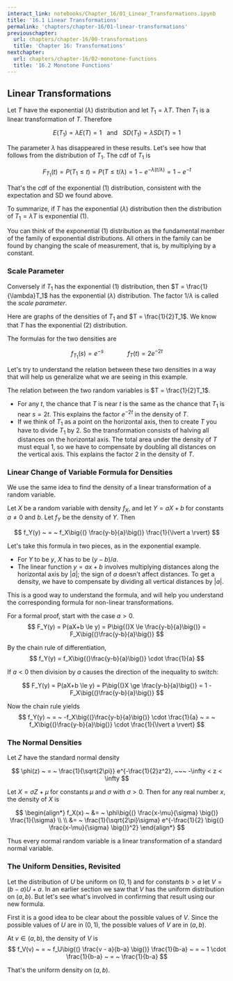```yaml
---
interact_link: notebooks/Chapter_16/01_Linear_Transformations.ipynb
title: '16.1 Linear Transformations'
permalink: 'chapters/chapter-16/01-linear-transformations'
previouschapter:
  url: chapters/chapter-16/00-transformations
  title: 'Chapter 16: Transformations'
nextchapter:
  url: chapters/chapter-16/02-monotone-functions
  title: '16.2 Monotone Functions'
---
```


## Linear Transformations

Let $T$ have the exponential $(\lambda)$ distribution and let $T_1 = \lambda T$. Then $T_1$ is a linear transformation of $T$. Therefore

$$
E(T_1) = \lambda E(T) = 1 ~~~ \text{and} ~~~ SD(T_1) = \lambda SD(T) = 1
$$

The parameter $\lambda$ has disappeared in these results. Let's see how that follows from the distribution of $T_1$. The cdf of $T_1$ is 

$$
F_{T_1}(t) = P(T_1 \le t) = P(T \le t/\lambda) = 1 - e^{-\lambda (t/\lambda)}
= 1 - e^{-t}
$$

That's the cdf of the exponential $(1)$ distribution, consistent with the expectation and SD we found above.

To summarize, if $T$ has the exponential $(\lambda)$ distribution then the distribution of $T_1 = \lambda T$ is exponential $(1)$.

You can think of the exponential $(1)$ distribution as the fundamental member of the family of exponential distributions. All others in the family can be found by changing the scale of measurement, that is, by multiplying by a constant. 

### Scale Parameter
Conversely if $T_1$ has the exponential $(1)$ distribution, then $T = \frac{1}{\lambda}T_1$ has the exponential $(\lambda)$ distribution. The factor $1/\lambda$ is called the *scale parameter*. 

Here are graphs of the densities of $T_1$ and $T = \frac{1}{2}T_1$. We know that $T$ has the exponential $(2)$ distribution. 

The formulas for the two densities are

$$
f_{T_1} (s) = e^{-s} ~~~~~~~~~~~~~~ f_T(t) = 2e^{-2t}
$$

Let's try to understand the relation between these two densities in a way that will help us generalize what we are seeing in this example. 

The relation between the two random variables is $T = \frac{1}{2}T_1$.

- For any $t$, the chance that $T$ is near $t$ is the same as the chance that $T_1$ is near $s = 2t$. This explains the factor $e^{-2t}$ in the density of $T$.
- If we think of $T_1$ as a point on the horizontal axis, then to create $T$ you have to divide $T_1$ by 2. So the transformation consists of halving all distances on the horizontal axis. The total area under the density of $T$ must equal 1, so we have to compensate by doubling all distances on the vertical axis. This explains the factor 2 in the density of $T$.

### Linear Change of Variable Formula for Densities
We use the same idea to find the density of a linear transformation of a random variable.

Let $X$ be a random variable with density $f_X$, and let $Y = aX + b$ for constants $a \ne 0$ and $b$. Let $f_Y$ be the density of $Y$. Then

$$
f_Y(y) ~ = ~ f_X\big{(} \frac{y-b}{a}\big{)} \frac{1}{\lvert a \rvert} 
$$

Let's take this formula in two pieces, as in the exponential example.
- For $Y$ to be $y$, $X$ has to be $(y-b)/a$.
- The linear function $y = ax+b$ involves multiplying distances along the horizontal axis by $\lvert a \rvert$; the sign of $a$ doesn't affect distances. To get a density, we have to compensate by dividing all vertical distances by $\lvert a \rvert$.

This is a good way to understand the formula, and will help you understand the corresponding formula for non-linear transformations.

For a formal proof, start with the case $a > 0$.
$$
F_Y(y) = P(aX+b \le y) = P\big{(}X \le \frac{y-b}{a}\big{)} = F_X\big{(}\frac{y-b}{a}\big{)}
$$

By the chain rule of differentiation,
$$
f_Y(y) = f_X\big{(}\frac{y-b}{a}\big{)} \cdot \frac{1}{a}
$$

If $a < 0$ then division by $a$ causes the direction of the inequality to switch:

$$
F_Y(y) = P(aX+b \le y) = P\big{(}X \ge \frac{y-b}{a}\big{)} = 1 - F_X\big{(}\frac{y-b}{a}\big{)}
$$

Now the chain rule yields
$$
f_Y(y) ~ = ~ -f_X\big{(}\frac{y-b}{a}\big{)} \cdot \frac{1}{a}
~ = ~ f_X\big{(}\frac{y-b}{a}\big{)} \cdot \frac{1}{\lvert a \rvert}
$$

### The Normal Densities
Let $Z$ have the standard normal density 

$$
\phi(z) ~ = ~ \frac{1}{\sqrt{2\pi}} e^{-\frac{1}{2}z^2}, ~~~ -\infty < z < 
\infty
$$

Let $X = \sigma Z + \mu$ for constants $\mu$ and $\sigma$ with $\sigma > 0$. Then for any real number $x$, the density of $X$ is

$$
\begin{align*}
f_X(x) ~ &= ~ \phi\big{(} \frac{x-\mu}{\sigma} \big{)} \frac{1}{\sigma} \\ \\
&= ~ \frac{1}{\sqrt{2\pi}\sigma} e^{-\frac{1}{2} \big{(} \frac{x-\mu}{\sigma} \big{)}^2} 
\end{align*}
$$

Thus every normal random variable is a linear transformation of a standard normal variable. 

### The Uniform Densities, Revisited
Let the distribution of $U$ be uniform on $(0, 1)$ and for constants $b > a$ let $V = (b-a)U + a$. In an earlier section we saw that $V$ has the uniform distribution on $(a, b)$. But let's see what's involved in confirming that result using our new formula.

First it is a good idea to be clear about the possible values of $V$. Since the possible values of $U$ are in $(0, 1)$, the possible values of $V$ are in $(a, b)$.

At $v \in (a, b)$, the density of $V$ is
$$
f_V(v) ~ = ~ f_U\big{(} \frac{v - a}{b-a} \big{)} \frac{1}{b-a} ~ = ~
1 \cdot \frac{1}{b-a} ~ = ~ \frac{1}{b-a}
$$

That's the uniform density on $(a, b)$.
